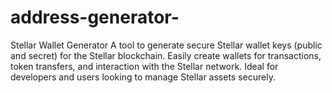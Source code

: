 # address-generator-
Stellar Wallet Generator A tool to generate secure Stellar wallet keys (public and secret) for the Stellar blockchain. Easily create wallets for transactions, token transfers, and interaction with the Stellar network. Ideal for developers and users looking to manage Stellar assets securely.
